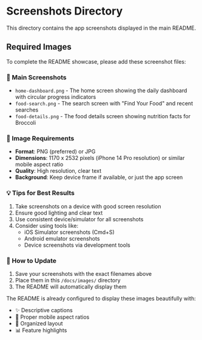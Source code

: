 # Screenshots Directory

This directory contains the app screenshots displayed in the main README.

## Required Images

To complete the README showcase, please add these screenshot files:

### 📱 Main Screenshots
- `home-dashboard.png` - The home screen showing the daily dashboard with circular progress indicators
- `food-search.png` - The search screen with "Find Your Food" and recent searches
- `food-details.png` - The food details screen showing nutrition facts for Broccoli

### 📏 Image Requirements
- **Format**: PNG (preferred) or JPG
- **Dimensions**: 1170 x 2532 pixels (iPhone 14 Pro resolution) or similar mobile aspect ratio
- **Quality**: High resolution, clear text
- **Background**: Keep device frame if available, or just the app screen

### 💡 Tips for Best Results
1. Take screenshots on a device with good screen resolution
2. Ensure good lighting and clear text
3. Use consistent device/simulator for all screenshots
4. Consider using tools like:
   - iOS Simulator screenshots (Cmd+S)
   - Android emulator screenshots
   - Device screenshots via development tools

### 🔄 How to Update
1. Save your screenshots with the exact filenames above
2. Place them in this `/docs/images/` directory
3. The README will automatically display them

The README is already configured to display these images beautifully with:
- ✨ Descriptive captions
- 📱 Proper mobile aspect ratios  
- 🎨 Organized layout
- 📊 Feature highlights

